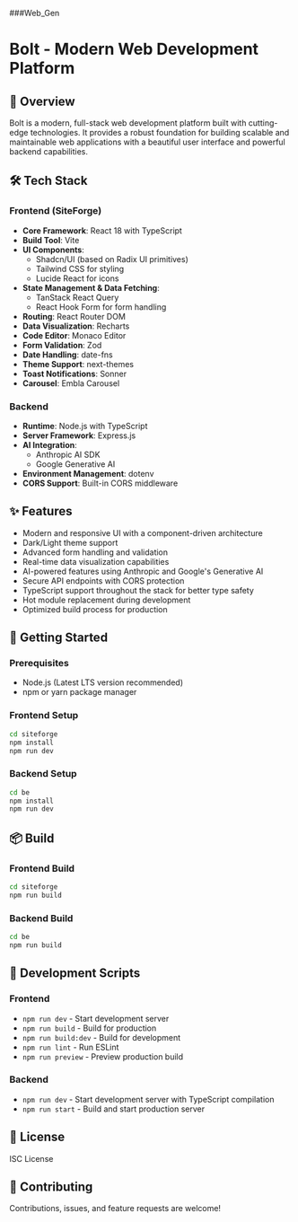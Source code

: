 ###Web_Gen
# Bolt - Modern Web Development Platform

## 🚀 Overview
Bolt is a modern, full-stack web development platform built with cutting-edge technologies. It provides a robust foundation for building scalable and maintainable web applications with a beautiful user interface and powerful backend capabilities.

## 🛠️ Tech Stack

### Frontend (SiteForge)
- **Core Framework**: React 18 with TypeScript
- **Build Tool**: Vite
- **UI Components**: 
  - Shadcn/UI (based on Radix UI primitives)
  - Tailwind CSS for styling
  - Lucide React for icons
- **State Management & Data Fetching**: 
  - TanStack React Query
  - React Hook Form for form handling
- **Routing**: React Router DOM
- **Data Visualization**: Recharts
- **Code Editor**: Monaco Editor
- **Form Validation**: Zod
- **Date Handling**: date-fns
- **Theme Support**: next-themes
- **Toast Notifications**: Sonner
- **Carousel**: Embla Carousel

### Backend
- **Runtime**: Node.js with TypeScript
- **Server Framework**: Express.js
- **AI Integration**: 
  - Anthropic AI SDK
  - Google Generative AI
- **Environment Management**: dotenv
- **CORS Support**: Built-in CORS middleware

## ✨ Features
- Modern and responsive UI with a component-driven architecture
- Dark/Light theme support
- Advanced form handling and validation
- Real-time data visualization capabilities
- AI-powered features using Anthropic and Google's Generative AI
- Secure API endpoints with CORS protection
- TypeScript support throughout the stack for better type safety
- Hot module replacement during development
- Optimized build process for production

## 🚦 Getting Started

### Prerequisites
- Node.js (Latest LTS version recommended)
- npm or yarn package manager

### Frontend Setup
```bash
cd siteforge
npm install
npm run dev
```

### Backend Setup
```bash
cd be
npm install
npm run dev
```

## 📦 Build

### Frontend Build
```bash
cd siteforge
npm run build
```

### Backend Build
```bash
cd be
npm run build
```

## 🔧 Development Scripts

### Frontend
- `npm run dev` - Start development server
- `npm run build` - Build for production
- `npm run build:dev` - Build for development
- `npm run lint` - Run ESLint
- `npm run preview` - Preview production build

### Backend
- `npm run dev` - Start development server with TypeScript compilation
- `npm run start` - Build and start production server

## 📝 License
ISC License

## 🤝 Contributing
Contributions, issues, and feature requests are welcome!
